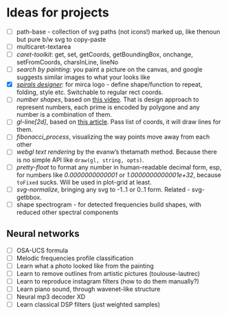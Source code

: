 # Ideas for projects

* [ ] path-base - collection of svg paths (not icons!) marked up, like thenoun but pure b/w svg to copy-paste
* [ ] multicaret-textarea
* [ ] _caret-toolkit_: get, set, getCoords, getBoundingBox, onchange, setFromCoords, charsInLine, lineNo
* [ ] _search by painting_: you paint a picture on the canvas, and google suggests similar images to what your looks like
* [x] [_spirals designer_](https://mircamtl.github.io/logo): for mirca logo - define shape/function to repeat, folding, style etc. Switchable to regular rect coords.
* [ ] _number shapes_, based on [this video](https://www.youtube.com/watch?v=hP-DZMmQBng). That is design approach to represent numbers, each prime is encoded by polygone and any number is a combination of them.
* [ ] _gl-line[2d]_, based on [this article](https://www.mapbox.com/blog/drawing-antialiased-lines/). Pass list of coords, it will draw lines for them.
* [ ] _fibonacci_process_, visualizing the way points move away from each other
* [ ] _webgl text rendering_ by the evanw’s thetamath method. Because there is no simple API like `draw(gl, string, opts)`.
* [ ] _pretty-float_ to format any number in human-readable decimal form, esp, for numbers like _0.0000000000001_ or _1.0000000000001e+32_, because `toFixed` sucks. Will be used in plot-grid at least.
* [ ] _svg-normalize_, bringing any svg to -1..1 or 0..1 form. Related - svg-getbbox.
* [ ] shape spectrogram - for detected frequencies build shapes, with reduced other spectral components

## Neural networks

* [ ] OSA-UCS formula
* [ ] Melodic frequencies profile classification
* [ ] Learn what a photo looked like from the painting
* [ ] Learn to remove outlines from artistic pictures (toulouse-lautrec)
* [ ] Learn to reproduce instagram filters (how to do them manually?)
* [ ] Learn piano sound, through wavenet-like structure
* [ ] Neural mp3 decoder XD
* [ ] Learn classical DSP filters (just weighted samples)
